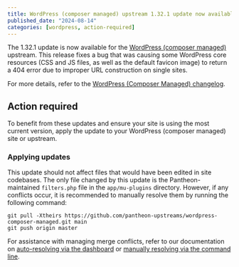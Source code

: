 ```yaml
---
title: WordPress (composer managed) upstream 1.32.1 update now available
published_date: "2024-08-14"
categories: [wordpress, action-required]
---
```


The 1.32.1 update is now available for the [WordPress (composer managed)](/guides/wordpress-composer/wordpress-composer-managed) upstream. This release fixes a bug that was causing some WordPress core resources (CSS and JS files, as well as the default favicon image) to return a 404 error due to improper URL construction on single sites.

For more details, refer to the [WordPress (Composer Managed) changelog](https://github.com/pantheon-systems/wordpress-composer-managed/blob/default/CHANGELOG.md).

## Action required

To benefit from these updates and ensure your site is using the most current version, apply the update to your WordPress (composer managed) site or upstream.

### Applying updates

This update should not affect files that would have been edited in site codebases. The only file changed by this update is the Pantheon-maintained `filters.php` file in the `app/mu-plugins` directory. However, if any conflicts occur, it is recommended to manually resolve them by running the following command:

```bash{promptUser: user}
git pull -Xtheirs https://github.com/pantheon-upstreams/wordpress-composer-managed.git main
git push origin master
```

For assistance with managing merge conflicts, refer to our documentation on [auto-resolving via the dashboard](/core-updates#apply-upstream-updates-manually-from-the-command-line-to-resolve-merge-conflicts) or [manually resolving via the command line](/guides/git/resolve-merge-conflicts).
